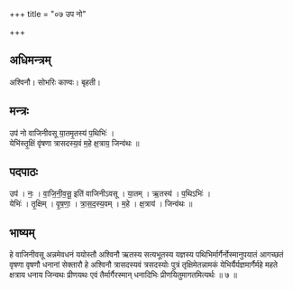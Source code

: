 +++
title = "०७ उप नो"

+++
## अधिमन्त्रम्
अश्विनौ। सोभरिः काण्वः। बृहती।

## मन्त्रः
उप॑ नो वाजिनीवसू या॒तमृ॒तस्य॑ प॒थिभिः॑ ।  
येभि॑स्तृ॒क्षिं वृ॑षणा त्रासदस्य॒वं म॒हे क्ष॒त्राय॒ जिन्व॑थः ॥

## पदपाठः
उप॑ । नः॒ । वा॒जि॒नी॒व॒सू॒ इति॑ वाजिनीऽवसू । या॒तम् । ऋ॒तस्य॑ । प॒थिऽभिः॑ ।  
येभिः॑ । तृ॒क्षिम् । वृ॒ष॒णा॒ । त्रा॒स॒द॒स्य॒वम् । म॒हे । क्ष॒त्राय॑ । जिन्व॑थः ॥

## भाष्यम्
हे वाजिनीवसू अन्नमेवधनं ययोस्तौ अश्विनौ ऋतस्य सत्यभूतस्य यज्ञस्य पथिभिर्मार्गैर्नोस्मानुपयातं आगच्छतं वृषणा वृषणौ धनानां सेक्तारौ हे अश्विनौ त्रासदस्यवं त्रसदस्योः पुत्रं तृक्षिमेतन्नामकं येभिर्यैर्यज्ञमार्गैर्महे महते क्षत्राय धनाय जिन्वथः प्रीणयथः एवं तैर्मार्गैरस्मान् धनादिभिः प्रीणयितुमागतमित्यर्थः ॥ ७ ॥